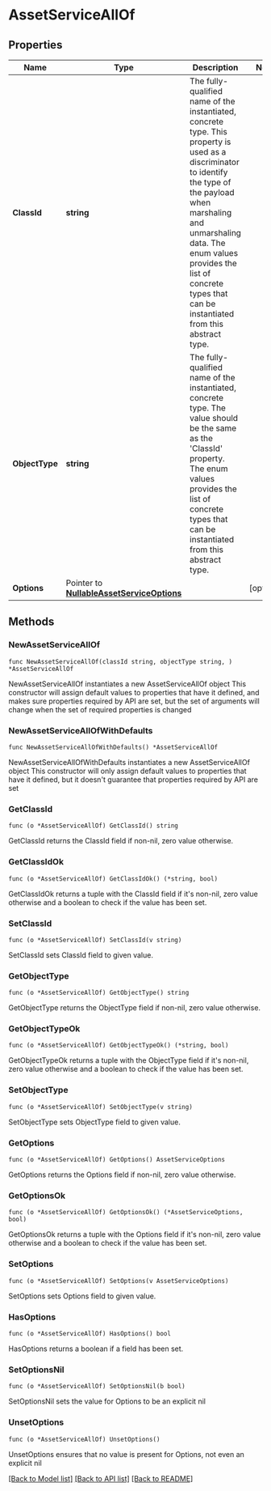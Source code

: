 # AssetServiceAllOf

## Properties

Name | Type | Description | Notes
------------ | ------------- | ------------- | -------------
**ClassId** | **string** | The fully-qualified name of the instantiated, concrete type. This property is used as a discriminator to identify the type of the payload when marshaling and unmarshaling data. The enum values provides the list of concrete types that can be instantiated from this abstract type. | 
**ObjectType** | **string** | The fully-qualified name of the instantiated, concrete type. The value should be the same as the &#39;ClassId&#39; property. The enum values provides the list of concrete types that can be instantiated from this abstract type. | 
**Options** | Pointer to [**NullableAssetServiceOptions**](AssetServiceOptions.md) |  | [optional] 

## Methods

### NewAssetServiceAllOf

`func NewAssetServiceAllOf(classId string, objectType string, ) *AssetServiceAllOf`

NewAssetServiceAllOf instantiates a new AssetServiceAllOf object
This constructor will assign default values to properties that have it defined,
and makes sure properties required by API are set, but the set of arguments
will change when the set of required properties is changed

### NewAssetServiceAllOfWithDefaults

`func NewAssetServiceAllOfWithDefaults() *AssetServiceAllOf`

NewAssetServiceAllOfWithDefaults instantiates a new AssetServiceAllOf object
This constructor will only assign default values to properties that have it defined,
but it doesn't guarantee that properties required by API are set

### GetClassId

`func (o *AssetServiceAllOf) GetClassId() string`

GetClassId returns the ClassId field if non-nil, zero value otherwise.

### GetClassIdOk

`func (o *AssetServiceAllOf) GetClassIdOk() (*string, bool)`

GetClassIdOk returns a tuple with the ClassId field if it's non-nil, zero value otherwise
and a boolean to check if the value has been set.

### SetClassId

`func (o *AssetServiceAllOf) SetClassId(v string)`

SetClassId sets ClassId field to given value.


### GetObjectType

`func (o *AssetServiceAllOf) GetObjectType() string`

GetObjectType returns the ObjectType field if non-nil, zero value otherwise.

### GetObjectTypeOk

`func (o *AssetServiceAllOf) GetObjectTypeOk() (*string, bool)`

GetObjectTypeOk returns a tuple with the ObjectType field if it's non-nil, zero value otherwise
and a boolean to check if the value has been set.

### SetObjectType

`func (o *AssetServiceAllOf) SetObjectType(v string)`

SetObjectType sets ObjectType field to given value.


### GetOptions

`func (o *AssetServiceAllOf) GetOptions() AssetServiceOptions`

GetOptions returns the Options field if non-nil, zero value otherwise.

### GetOptionsOk

`func (o *AssetServiceAllOf) GetOptionsOk() (*AssetServiceOptions, bool)`

GetOptionsOk returns a tuple with the Options field if it's non-nil, zero value otherwise
and a boolean to check if the value has been set.

### SetOptions

`func (o *AssetServiceAllOf) SetOptions(v AssetServiceOptions)`

SetOptions sets Options field to given value.

### HasOptions

`func (o *AssetServiceAllOf) HasOptions() bool`

HasOptions returns a boolean if a field has been set.

### SetOptionsNil

`func (o *AssetServiceAllOf) SetOptionsNil(b bool)`

 SetOptionsNil sets the value for Options to be an explicit nil

### UnsetOptions
`func (o *AssetServiceAllOf) UnsetOptions()`

UnsetOptions ensures that no value is present for Options, not even an explicit nil

[[Back to Model list]](../README.md#documentation-for-models) [[Back to API list]](../README.md#documentation-for-api-endpoints) [[Back to README]](../README.md)


